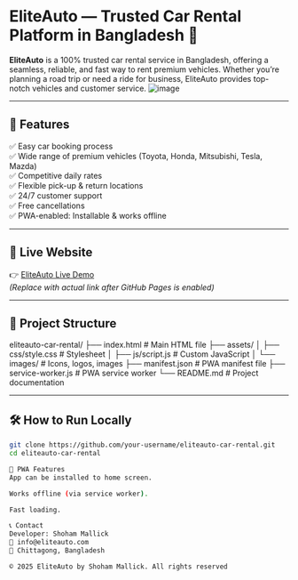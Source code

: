 # EliteAuto — Trusted Car Rental Platform in Bangladesh 🚗

**EliteAuto** is a 100% trusted car rental service in Bangladesh, offering a seamless, reliable, and fast way to rent premium vehicles. Whether you’re planning a road trip or need a ride for business, EliteAuto provides top-notch vehicles and customer service.
![image](https://github.com/user-attachments/assets/194ec306-60ab-4d17-83cf-0334807fd41b)


---

## 🌟 Features

✅ Easy car booking process  
✅ Wide range of premium vehicles (Toyota, Honda, Mitsubishi, Tesla, Mazda)  
✅ Competitive daily rates  
✅ Flexible pick-up & return locations  
✅ 24/7 customer support  
✅ Free cancellations  
✅ PWA-enabled: Installable & works offline  

---

## 🚀 Live Website

👉 [EliteAuto Live Demo](https://your-username.github.io/eliteauto-car-rental/)  
*(Replace with actual link after GitHub Pages is enabled)*

---

## 📂 Project Structure
eliteauto-car-rental/
├── index.html # Main HTML file
├── assets/
│ ├── css/style.css # Stylesheet
│ ├── js/script.js # Custom JavaScript
│ └── images/ # Icons, logos, images
├── manifest.json # PWA manifest file
├── service-worker.js # PWA service worker
└── README.md # Project documentation


---

## 🛠️ How to Run Locally

```bash
git clone https://github.com/your-username/eliteauto-car-rental.git
cd eliteauto-car-rental

📱 PWA Features
App can be installed to home screen.

Works offline (via service worker).

Fast loading.

📞 Contact
Developer: Shoham Mallick
📧 info@eliteauto.com
📍 Chittagong, Bangladesh

© 2025 EliteAuto by Shoham Mallick. All rights reserved
